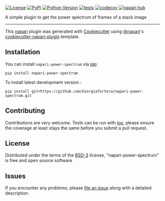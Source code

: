 
[![License](https://img.shields.io/pypi/l/napari-power-spectrum.svg?color=green)](https://github.com/GiorgiaTortora/napari-power-spectrum/raw/main/LICENSE)
[![PyPI](https://img.shields.io/pypi/v/napari-power-spectrum.svg?color=green)](https://pypi.org/project/napari-power-spectrum)
[![Python Version](https://img.shields.io/pypi/pyversions/napari-power-spectrum.svg?color=green)](https://python.org)
[![tests](https://github.com/GiorgiaTortora/napari-power-spectrum/workflows/tests/badge.svg)](https://github.com/GiorgiaTortora/napari-power-spectrum/actions)
[![codecov](https://codecov.io/gh/GiorgiaTortora/napari-power-spectrum/branch/main/graph/badge.svg)](https://codecov.io/gh/GiorgiaTortora/napari-power-spectrum)
[![napari hub](https://img.shields.io/endpoint?url=https://api.napari-hub.org/shields/napari-power-spectrum)](https://napari-hub.org/plugins/napari-power-spectrum)

A simple plugin to get the power spectrum of frames of a stack image

----------------------------------

This [napari] plugin was generated with [Cookiecutter] using [@napari]'s [cookiecutter-napari-plugin] template.

<!--
Don't miss the full getting started guide to set up your new package:
https://github.com/napari/cookiecutter-napari-plugin#getting-started

and review the napari docs for plugin developers:
https://napari.org/plugins/stable/index.html
-->

## Installation

You can install `napari-power-spectrum` via [pip]:

    pip install napari-power-spectrum



To install latest development version :

    pip install git+https://github.com/GiorgiaTortora/napari-power-spectrum.git


## Contributing

Contributions are very welcome. Tests can be run with [tox], please ensure
the coverage at least stays the same before you submit a pull request.

## License

Distributed under the terms of the [BSD-3] license,
"napari-power-spectrum" is free and open source software

## Issues

If you encounter any problems, please [file an issue] along with a detailed description.

[napari]: https://github.com/napari/napari
[Cookiecutter]: https://github.com/audreyr/cookiecutter
[@napari]: https://github.com/napari
[MIT]: http://opensource.org/licenses/MIT
[BSD-3]: http://opensource.org/licenses/BSD-3-Clause
[GNU GPL v3.0]: http://www.gnu.org/licenses/gpl-3.0.txt
[GNU LGPL v3.0]: http://www.gnu.org/licenses/lgpl-3.0.txt
[Apache Software License 2.0]: http://www.apache.org/licenses/LICENSE-2.0
[Mozilla Public License 2.0]: https://www.mozilla.org/media/MPL/2.0/index.txt
[cookiecutter-napari-plugin]: https://github.com/napari/cookiecutter-napari-plugin

[file an issue]: https://github.com/GiorgiaTortora/napari-power-spectrum/issues

[napari]: https://github.com/napari/napari
[tox]: https://tox.readthedocs.io/en/latest/
[pip]: https://pypi.org/project/pip/
[PyPI]: https://pypi.org/


